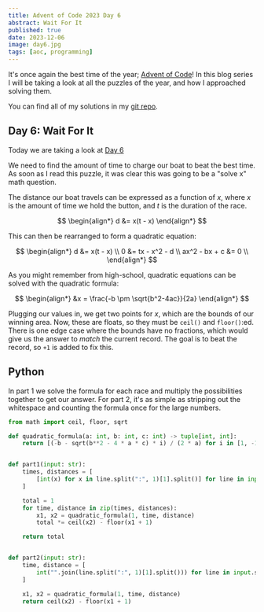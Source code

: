 ```yaml
---
title: Advent of Code 2023 Day 6
abstract: Wait For It
published: true
date: 2023-12-06
image: day6.jpg
tags: [aoc, programming]
---
```


It's once again the best time of the year; [Advent of Code](https://adventofcode.com)! In this blog series I will be taking a look at all the puzzles of the year, and how I approached solving them.

You can find all of my solutions in my [git repo](https://git.joinemm.dev/advent-of-code/tree/master/2023).

## Day 6: Wait For It

Today we are taking a look at [Day 6](https://adventofcode.com/2023/day/6)

We need to find the amount of time to charge our boat to beat the best time. As soon as I read this puzzle, it was clear this was going to be a "solve x" math question.

The distance our boat travels can be expressed as a function of $x$, where $x$ is the amount of time we hold the button, and $t$ is the duration of the race.

$$
\begin{align*}
d &= x(t - x)
\end{align*}
$$

This can then be rearranged to form a quadratic equation:

$$
\begin{align*}
d &= x(t - x) \\
0 &= tx - x^2 - d \\
ax^2 - bx + c &= 0 \\
\end{align*}
$$

As you might remember from high-school, quadratic equations can be solved with the quadratic formula:

$$
\begin{align*}
&x = \frac{-b \pm \sqrt{b^2-4ac}}{2a}
\end{align*}
$$

Plugging our values in, we get two points for $x$, which are the bounds of our winning area. Now, these are floats, so they must be `ceil()` and `floor()`:ed. There is one edge case where the bounds have no fractions, which would give us the answer to *match* the current record. The goal is to beat the record, so `+1` is added to fix this.

## Python

In part 1 we solve the formula for each race and multiply the possibilities together to get our answer. For part 2, it's as simple as stripping out the whitespace and counting the formula once for the large numbers.

```py
from math import ceil, floor, sqrt

def quadratic_formula(a: int, b: int, c: int) -> tuple[int, int]:
    return [(-b - sqrt(b**2 - 4 * a * c) * i) / (2 * a) for i in [1, -1]]


def part1(input: str):
    times, distances = [
        [int(x) for x in line.split(":", 1)[1].split()] for line in input.split("\n")
    ]

    total = 1
    for time, distance in zip(times, distances):
        x1, x2 = quadratic_formula(1, time, distance)
        total *= ceil(x2) - floor(x1 + 1)

    return total


def part2(input: str):
    time, distance = [
        int("".join(line.split(":", 1)[1].split())) for line in input.split("\n")
    ]

    x1, x2 = quadratic_formula(1, time, distance)
    return ceil(x2) - floor(x1 + 1)
```
